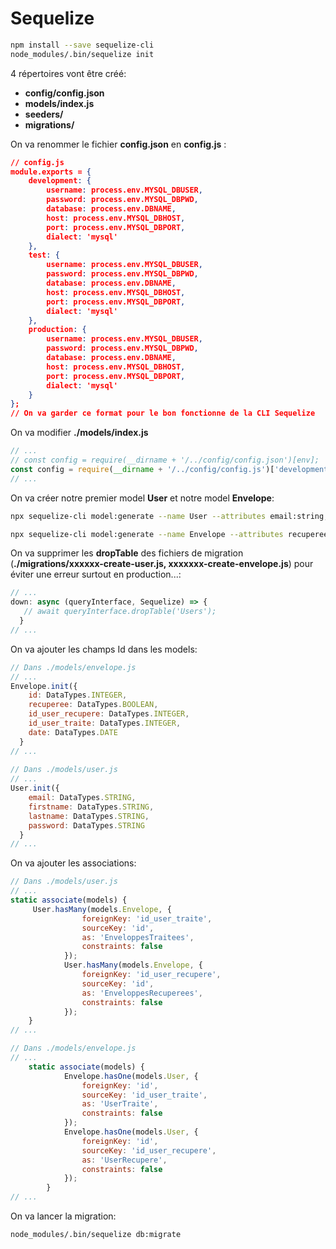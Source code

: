 # Sequelize

```sh
npm install --save sequelize-cli
node_modules/.bin/sequelize init 
```

4 répertoires vont être créé:

- **config/config.json**
- **models/index.js**
- **seeders/**
- **migrations/**

On va renommer le fichier **config.json** en **config.js** :

```json
// config.js
module.exports = {
	development: {
		username: process.env.MYSQL_DBUSER,
		password: process.env.MYSQL_DBPWD,
		database: process.env.DBNAME,
		host: process.env.MYSQL_DBHOST,
		port: process.env.MYSQL_DBPORT,
		dialect: 'mysql'
	},
	test: {
		username: process.env.MYSQL_DBUSER,
		password: process.env.MYSQL_DBPWD,
		database: process.env.DBNAME,
		host: process.env.MYSQL_DBHOST,
		port: process.env.MYSQL_DBPORT,
		dialect: 'mysql'
	},
	production: {
		username: process.env.MYSQL_DBUSER,
		password: process.env.MYSQL_DBPWD,
		database: process.env.DBNAME,
		host: process.env.MYSQL_DBHOST,
		port: process.env.MYSQL_DBPORT,
		dialect: 'mysql'
	}
};
// On va garder ce format pour le bon fonctionne de la CLI Sequelize
```

On va modifier **./models/index.js**

```javascript
// ...
// const config = require(__dirname + '/../config/config.json')[env];
const config = require(__dirname + '/../config/config.js')['development']; // Modification
// ...
```

On va créer notre premier model **User** et notre model **Envelope**:

```sh
npx sequelize-cli model:generate --name User --attributes email:string,firstname:string,lastname:string,password:string 

npx sequelize-cli model:generate --name Envelope --attributes recuperee:boolean,id_user_recupere:integer,id_user_traite:integer,date:date
```

On va supprimer les **dropTable** des fichiers de migration (**./migrations/xxxxxx-create-user.js, xxxxxxx-create-envelope.js**) pour éviter une erreur surtout en production...:

```js
// ...
down: async (queryInterface, Sequelize) => {
   // await queryInterface.dropTable('Users');
  }
// ...
```

On va ajouter les champs Id dans les models:

```js
// Dans ./models/envelope.js
// ...
Envelope.init({
    id: DataTypes.INTEGER,
    recuperee: DataTypes.BOOLEAN,
    id_user_recupere: DataTypes.INTEGER,
    id_user_traite: DataTypes.INTEGER,
    date: DataTypes.DATE
  }
// ...
   
// Dans ./models/user.js
// ...
User.init({
    email: DataTypes.STRING,
    firstname: DataTypes.STRING,
    lastname: DataTypes.STRING,
    password: DataTypes.STRING
  }
// ...
```

On va ajouter les associations:

```js
// Dans ./models/user.js
// ...
static associate(models) {
     User.hasMany(models.Envelope, {
				foreignKey: 'id_user_traite',
				sourceKey: 'id',
				as: 'EnveloppesTraitees',
				constraints: false
			});
			User.hasMany(models.Envelope, {
				foreignKey: 'id_user_recupere',
				sourceKey: 'id',
				as: 'EnveloppesRecuperees',
				constraints: false
			});
    }
// ...

// Dans ./models/envelope.js
// ...
	static associate(models) {
			Envelope.hasOne(models.User, {
				foreignKey: 'id',
				sourceKey: 'id_user_traite',
				as: 'UserTraite',
				constraints: false
			});
			Envelope.hasOne(models.User, {
				foreignKey: 'id',
				sourceKey: 'id_user_recupere',
				as: 'UserRecupere',
				constraints: false
			});
		}
// ...
```

On va lancer la migration:

```sh
node_modules/.bin/sequelize db:migrate
```


